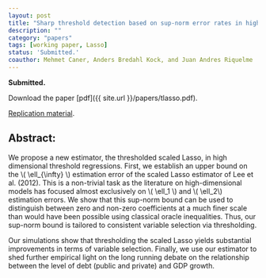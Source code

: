 ```yaml
---
layout: post
title: "Sharp threshold detection based on sup-norm error rates in high-dimensional models"
description: ""
category: "papers"
tags: [working paper, Lasso]
status: 'Submitted.'
coauthor: Mehmet Caner, Anders Bredahl Kock, and Juan Andres Riquelme
---
```


**Submitted.**

Download the paper [pdf]({{ site.url }}/papers/tlasso.pdf).

[Replication material](https://github.com/lcallot/ttlas).

## Abstract:

We propose a new estimator, the thresholded scaled Lasso, in high dimensional threshold regressions. First, we establish an upper bound on the \\( \ell_{\infty} \\) estimation error of the scaled Lasso estimator of Lee et al. (2012). This is a non-trivial task as the literature on high-dimensional models has focused almost exclusively on \\( \ell_1 \\) and \\( \ell_2\\) estimation errors. We show that this sup-norm bound can be used to distinguish between zero and non-zero coefficients at a much finer scale than would have been possible using classical oracle inequalities. Thus, our sup-norm bound is tailored to consistent variable selection via thresholding.

Our simulations show that thresholding the scaled Lasso yields substantial improvements in terms of variable selection. Finally, we use our estimator to shed further empirical light on the long running debate on the relationship between the level of debt (public and private) and GDP growth.